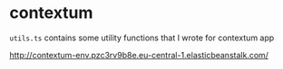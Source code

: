 # contextum

`utils.ts` contains some utility functions that I wrote for contextum app

http://contextum-env.pzc3rv9b8e.eu-central-1.elasticbeanstalk.com/
